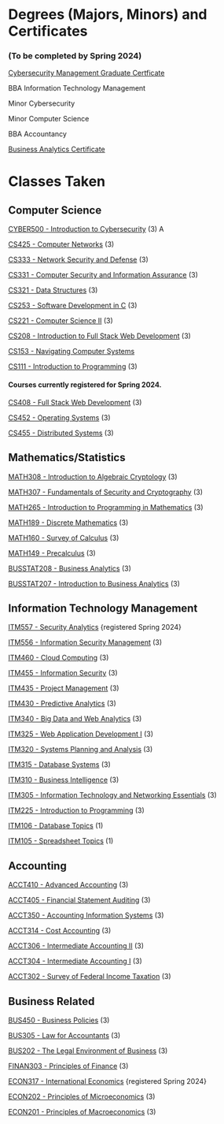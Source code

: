 # Degrees (Majors, Minors) and Certificates
### (To be completed by Spring 2024)

[Cybersecurity Management Graduate Certficate](https://www.boisestate.edu/cobe-itscm/graduate-certificate-in-cybersecurity-management/)

BBA Information Technology Management

Minor Cybersecurity

Minor Computer Science

BBA Accountancy

[Business Analytics Certificate](https://www.boisestate.edu/cobe-itscm/certificate-in-business-analytics/)


# Classes Taken

## Computer Science

[CYBER500 - Introduction to Cybersecurity](https://www.boisestate.edu/graduatecatalog/#/courses/BJWmBSA8w?bcCurrent=CYBER500) (3) A

[CS425 - Computer Networks](https://www.boisestate.edu/registrar-catalog/#/courses/S1i_f8I98?bcCurrent=CS425) (3)

[CS333 - Network Security and Defense](https://www.boisestate.edu/registrar-catalog/#/courses/SJ77QIUcI?bcCurrent=CS333) (3)

[CS331 - Computer Security and Information Assurance](https://www.boisestate.edu/registrar-catalog/#/courses/rym7mLIcI?bc=true&bcCurrent=CS331) (3)

[CS321 - Data Structures](https://www.boisestate.edu/registrar-catalog/#/courses/SJ0xQ8I98?bcCurrent=CS321) (3)

[CS253 - Software Development in C](https://www.boisestate.edu/registrar-catalog/#/courses/r1NfG8IcU?bcCurrent=CS253) (3)

[CS221 - Computer Science II](https://www.boisestate.edu/registrar-catalog/#/courses/SygWSzII98?bcCurrent=CS221) (3)

[CS208 - Introduction to Full Stack Web Development](https://www.boisestate.edu/registrar-catalog/#/courses/Hk9gqpkej?&bcCurrent=CS208) (3)

[CS153 - Navigating Computer Systems](https://www.boisestate.edu/registrar-catalog/#/courses/rkVqQ8U5L?bcCurrent=CS153)

[CS111 - Introduction to Programming](https://www.boisestate.edu/registrar-catalog/#/courses/SJHvXLL9I?bcCurrent=CS111) (3) 


#### Courses currently registered for Spring 2024.

[CS408 - Full Stack Web Development](https://www.boisestate.edu/registrar-catalog/#/courses/B1pZ7LL9I?bcCurrent=CS408) (3)

[CS452 - Operating Systems](https://www.boisestate.edu/registrar-catalog/#/courses/r1GvJLI58?bcCurrent=CS452) (3)

[CS455 - Distributed Systems](https://www.boisestate.edu/registrar-catalog/#/courses/HyWBM8IcL?&bcCurrent=CS455) (3)


## Mathematics/Statistics

[MATH308 - Introduction to Algebraic Cryptology](https://www.boisestate.edu/registrar-catalog/#/courses/BklN6-UU9L?bcCurrent=MATH308) (3)

[MATH307 - Fundamentals of Security and Cryptography](https://www.boisestate.edu/registrar-catalog/#/courses/HkleaWLUqI?bcCurrent=MATH307) (3)

[MATH265 - Introduction to Programming in Mathematics](https://www.boisestate.edu/registrar-catalog/#/courses/rkxDNUU5I?true&bcCurrent=MATH265) (3)

[MATH189 - Discrete Mathematics](https://www.boisestate.edu/registrar-catalog/#/courses/Skgqe78L5I?bcCurrent=MATH189) (3)

[MATH160 - Survey of Calculus](https://www.boisestate.edu/registrar-catalog/#/courses/SyYGeUU98?bcCurrent=MATH160) (3)

[MATH149 - Precalculus](https://www.boisestate.edu/registrar-catalog/#/courses/HyIR7L8c8?bcCurrent=MATH149) (3)

[BUSSTAT208 - Business Analytics](https://www.boisestate.edu/registrar-catalog/#/courses/BylBiyLUqU?bcCurrent=BUSSTAT208) (3) 

[BUSSTAT207 - Introduction to Business Analytics](https://www.boisestate.edu/registrar-catalog/#/courses/ByZBjyLUc8?bcCurrent=BUSSTAT207) (3)


## Information Technology Management

[ITM557 - Security Analytics](https://www.boisestate.edu/graduatecatalog/#/courses/SJuYCGYLv?bcCurrent=ITM557) {registered Spring 2024}

[ITM556 - Information Security Management](https://www.boisestate.edu/graduatecatalog/#/courses/rypJhGYUw?bcCurrent=ITM556) (3)

[ITM460 - Cloud Computing](https://www.boisestate.edu/registrar-catalog/#/courses/rk8UN8I98?bcCurrent=ITM460) (3)

[ITM455 - Information Security](https://www.boisestate.edu/registrar-catalog/#/courses/HJuobL89L?bcCurrent=ITM455) (3)

[ITM435 - Project Management](https://www.boisestate.edu/registrar-catalog/#/courses/H1llp-889U?&bcCurrent=SCM435) (3)

[ITM430 - Predictive Analytics](https://www.boisestate.edu/registrar-catalog/#/courses/BJeUsX8LqU?bcCurrent=ITM430) (3) 

[ITM340 - Big Data and Web Analytics](https://www.boisestate.edu/registrar-catalog/#/courses/BybIVLI5L?&bcCurrent=ITM340) (3)

[ITM325 - Web Application Development I](https://www.boisestate.edu/registrar-catalog/#/courses/Sy4oW8I5U?bcCurrent=ITM325) (3)

[ITM320 - Systems Planning and Analysis](https://www.boisestate.edu/registrar-catalog/#/courses/HJrjy8U5I?bcCurrent=ITM320) (3)

[ITM315 - Database Systems](https://www.boisestate.edu/registrar-catalog/#/courses/BklZokL85U?bcCurrent=ITM315) (3)

[ITM310 - Business Intelligence](https://www.boisestate.edu/registrar-catalog/#/courses/ryxskLU5U?bcCurrent=ITM310) (3)

[ITM305 - Information Technology and Networking Essentials](https://www.boisestate.edu/registrar-catalog/#/courses/S12DfLU9L?&bcCurrent=ITM305) (3)

[ITM225 - Introduction to Programming](https://www.boisestate.edu/registrar-catalog/#/courses/rymez885U?bcCurrent=ITM225) (3)

[ITM106 - Database Topics](https://www.boisestate.edu/registrar-catalog/#/courses/rJeWjJ8IcI?bc=true&bcCurrent=ITM106) (1)

[ITM105 - Spreadsheet Topics](https://www.boisestate.edu/registrar-catalog/#/courses/BJZj1UL5L?bcCurrent=ITM105) (1)


## Accounting

[ACCT410 - Advanced Accounting](https://www.boisestate.edu/registrar-catalog/#/courses/Ske3wk8U5I?bcCurrent=ACCT410) (3)

[ACCT405 - Financial Statement Auditing](https://www.boisestate.edu/registrar-catalog/#/courses/rJxhDJLU5U?bcCurrent=ACCT405) (3)

[ACCT350 - Accounting Information Systems](https://www.boisestate.edu/registrar-catalog/#/courses/BJexu18UcU?bcCurrent=ACCT350) (3)

[ACCT314 - Cost Accounting](https://www.boisestate.edu/registrar-catalog/#/courses/BkZ3PJU85U?bcCurrent=ACCT314) (3)

[ACCT306 - Intermediate Accounting II](https://www.boisestate.edu/registrar-catalog/#/courses/Sk2vJILq8?bcCurrent=ACCT306) (3)

[ACCT304 - Intermediate Accounting I](https://www.boisestate.edu/registrar-catalog/#/courses/B12PJIUcL?&bcCurrent=ACCT304) (3)

[ACCT302 - Survey of Federal Income Taxation](https://www.boisestate.edu/registrar-catalog/#/courses/Hyb3DyIUqU?bcCurrent=ACCT302) (3)


## Business Related

[BUS450 - Business Policies](https://www.boisestate.edu/registrar-catalog/#/courses/HkgisJULcI?bcCurrent=BUS450) (3)

[BUS305 - Law for Accountants](https://www.boisestate.edu/registrar-catalog/#/courses/BJsiyUUc8?bcCurrent=BUS305) (3)
 
[BUS202 - The Legal Environment of Business](https://www.boisestate.edu/registrar-catalog/#/courses/SksikLUcI?bcCurrent=BUS202) (3)

[FINAN303 - Principles of Finance](https://www.boisestate.edu/registrar-catalog/#/courses/SkeQayIU9L?bcCurrent=FINAN303) (3)

[ECON317 - International Economics](https://www.boisestate.edu/registrar-catalog/#/courses/B1-lnJLI5I?&bcCurrent=ECON317) {registered Spring 2024}

[ECON202 - Principles of Microeconomics](https://www.boisestate.edu/registrar-catalog/#/courses/H1gh1L8qU?&bcCurrent=ECON202) (3)

[ECON201 - Principles of Macroeconomics](https://www.boisestate.edu/registrar-catalog/#/courses/BJlhy88cI?bcCurrent=ECON201) (3)
